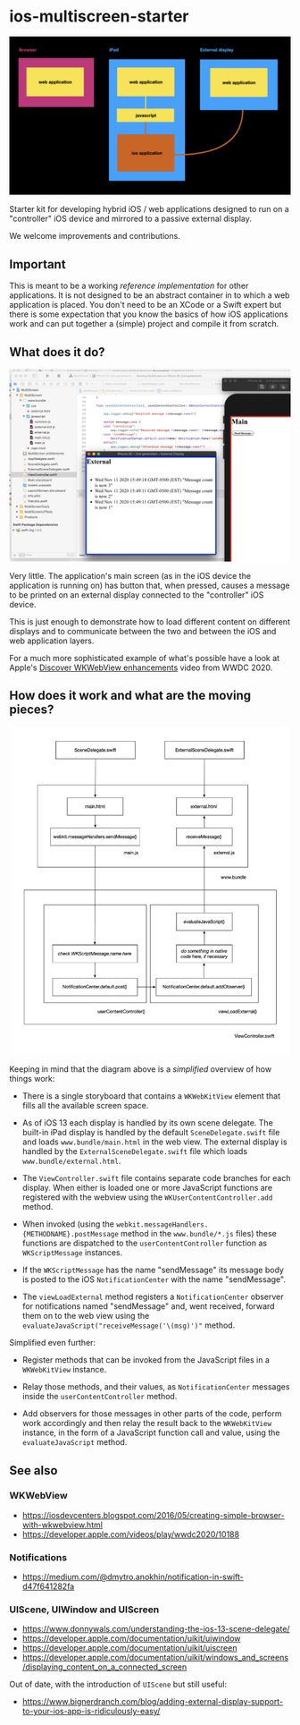 # ios-multiscreen-starter

![](docs/images/arch.jpg)

Starter kit for developing hybrid iOS / web applications designed to run on a "controller" iOS device and mirrored to a passive external display.

We welcome improvements and contributions.

## Important

This is meant to be a working _reference implementation_ for other applications. It is not designed to be an abstract container in to which a web application is placed. You don't need to be an XCode or a Swift expert but there is some expectation that you know the basics of how iOS applications work and can put together a (simple) project and compile it from scratch.

## What does it do?

![](docs/images/example.png)

Very little. The application's main screen (as in the iOS device the application is running on) has button that, when pressed, causes a message to be printed on an external display connected to the "controller" iOS device.

This is just enough to demonstrate how to load different content on different displays and to communicate between the two and between the iOS and web application layers.

For a much more sophisticated example of what's possible have a look at Apple's [Discover WKWebView enhancements](https://developer.apple.com/videos/play/wwdc2020/10188) video from WWDC 2020.

## How does it work and what are the moving pieces?

![](docs/images/messaging.jpg)

Keeping in mind that the diagram above is a _simplified_ overview of how things work:

* There is a single storyboard that contains a `WKWebKitView` element that fills all the available screen space.

* As of iOS 13 each display is handled by its own scene delegate. The built-in iPad display is handled by the default `SceneDelegate.swift` file and loads `www.bundle/main.html` in the web view. The external display is handled by the `ExternalSceneDelegate.swift` file which loads `www.bundle/external.html`.

* The `ViewController.swift` file contains separate code branches for each display. When either is loaded one or more JavaScript functions are registered with the webview using the `WKUserContentController.add` method.

* When invoked (using the `webkit.messageHandlers.{METHODNAME}.postMessage` method in the `www.bundle/*.js` files) these functions are dispatched to the `userContentController` function as `WKScriptMessage` instances.

* If the `WKScriptMessage` has the name "sendMessage" its message body is posted to the iOS `NotificationCenter` with the name "sendMessage".

* The `viewLoadExternal` method registers a `NotificationCenter` observer for notifications named "sendMessage" and, went received, forward them on to the web view using the `evaluateJavaScript("receiveMessage('\(msg)')"` method.

Simplified even further:

* Register methods that can be invoked from the JavaScript files in a `WKWebKitView` instance.

* Relay those methods, and their values, as `NotificationCenter` messages inside the `userContentController` method.

* Add observers for those messages in other parts of the code, perform work accordingly and then relay the result back to the `WKWebKitView` instance, in the form of a JavaScript function call and value, using the `evaluateJavaScript` method.

## See also

### WKWebView

* https://iosdevcenters.blogspot.com/2016/05/creating-simple-browser-with-wkwebview.html
* https://developer.apple.com/videos/play/wwdc2020/10188

### Notifications

* https://medium.com/@dmytro.anokhin/notification-in-swift-d47f641282fa

### UIScene, UIWindow and UIScreen

* https://www.donnywals.com/understanding-the-ios-13-scene-delegate/
* https://developer.apple.com/documentation/uikit/uiwindow
* https://developer.apple.com/documentation/uikit/uiscreen
* https://developer.apple.com/documentation/uikit/windows_and_screens/displaying_content_on_a_connected_screen

Out of date, with the introduction of `UIScene` but still useful:

* https://www.bignerdranch.com/blog/adding-external-display-support-to-your-ios-app-is-ridiculously-easy/
